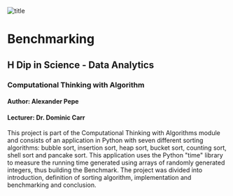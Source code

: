 ![title](https://static.wixstatic.com/media/cd847a_d16f5ddbd0174aa79397b11b83c71685~mv2.jpg/v1/fill/w_539,h_128,al_c,lg_1,q_80/GMIT%20logo.webp)

# Benchmarking

## H Dip in Science - Data Analytics

### Computational Thinking with Algorithm

#### Author: Alexander Pepe

#### Lecturer: Dr. Dominic Carr

This project is part of the Computational Thinking with Algorithms module and consists of an application in Python with seven different sorting algorithms: bubble sort, insertion sort, heap sort, bucket sort, counting sort, shell sort and pancake sort. This application uses the Python "time" library to measure the running time generated using arrays of randomly generated integers, thus building the Benchmark. The project was divided into introduction, definition of sorting algorithm, implementation and benchmarking and conclusion.

